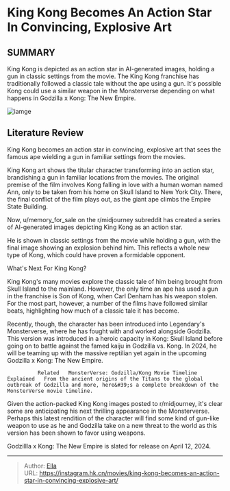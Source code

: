 # King Kong Becomes An Action Star In Convincing, Explosive Art


## SUMMARY 



  King Kong is depicted as an action star in AI-generated images, holding a gun in classic settings from the movie.   The King Kong franchise has traditionally followed a classic tale without the ape using a gun.   It&#39;s possible Kong could use a similar weapon in the Monsterverse depending on what happens in Godzilla x Kong: The New Empire.  

![iamge](https://static1.srcdn.com/wordpress/wp-content/uploads/2023/12/kong-sign-language-godzilla-vs-kong.jpg)

## Literature Review
King Kong becomes an action star in convincing, explosive art that sees the famous ape wielding a gun in familiar settings from the movies.




King Kong art shows the titular character transforming into an action star, brandishing a gun in familiar locations from the movies. The original premise of the film involves Kong falling in love with a human woman named Ann, only to be taken from his home on Skull Island to New York City. There, the final conflict of the film plays out, as the giant ape climbs the Empire State Building.




Now, u/memory_for_sale on the r/midjourney subreddit has created a series of AI-generated images depicting King Kong as an action star.


 

He is shown in classic settings from the movie while holding a gun, with the final image showing an explosion behind him. This reflects a whole new type of Kong, which could have proven a formidable opponent.


 What&#39;s Next For King Kong? 
          

King Kong&#39;s many movies explore the classic tale of him being brought from Skull Island to the mainland. However, the only time an ape has used a gun in the franchise is Son of Kong, when Carl Denham has his weapon stolen. For the most part, however, a number of the films have followed similar beats, highlighting how much of a classic tale it has become.




Recently, though, the character has been introduced into Legendary&#39;s Monsterverse, where he has fought with and worked alongside Godzilla. This version was introduced in a heroic capacity in Kong: Skull Island before going on to battle against the famed kaiju in Godzilla vs. Kong. In 2024, he will be teaming up with the massive reptilian yet again in the upcoming Godzilla x Kong: The New Empire.

              Related   MonsterVerse: Godzilla/Kong Movie Timeline Explained   From the ancient origins of the Titans to the global outbreak of Godzilla and more, here&#39;s a complete breakdown of the MonsterVerse movie timeline.    

Given the action-packed King Kong images posted to r/midjourney, it&#39;s clear some are anticipating his next thrilling appearance in the Monsterverse. Perhaps this latest rendition of the character will find some kind of gun-like weapon to use as he and Godzilla take on a new threat to the world as this version has been shown to favor using weapons.



Godzillla x Kong: The New Empire is slated for release on April 12, 2024.









---

> Author: [Ella](https://instagram.hk.cn/)  
> URL: https://instagram.hk.cn/movies/king-kong-becomes-an-action-star-in-convincing-explosive-art/  

